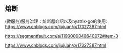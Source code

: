 ## 熔断

(微服务)服务治理：熔断器介绍以及hystrix-go的使用: https://www.cnblogs.com/jiujuan/p/17327387.html

https://segmentfault.com/a/1190000040640072#item-3

https://www.cnblogs.com/jiujuan/p/17327387.html